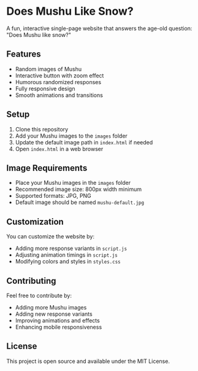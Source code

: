 # Does Mushu Like Snow?

A fun, interactive single-page website that answers the age-old question: "Does Mushu like snow?"

## Features

- Random images of Mushu
- Interactive button with zoom effect
- Humorous randomized responses
- Fully responsive design
- Smooth animations and transitions

## Setup

1. Clone this repository
2. Add your Mushu images to the `images` folder
3. Update the default image path in `index.html` if needed
4. Open `index.html` in a web browser

## Image Requirements

- Place your Mushu images in the `images` folder
- Recommended image size: 800px width minimum
- Supported formats: JPG, PNG
- Default image should be named `mushu-default.jpg`

## Customization

You can customize the website by:
- Adding more response variants in `script.js`
- Adjusting animation timings in `script.js`
- Modifying colors and styles in `styles.css`

## Contributing

Feel free to contribute by:
- Adding more Mushu images
- Adding new response variants
- Improving animations and effects
- Enhancing mobile responsiveness

## License

This project is open source and available under the MIT License. 